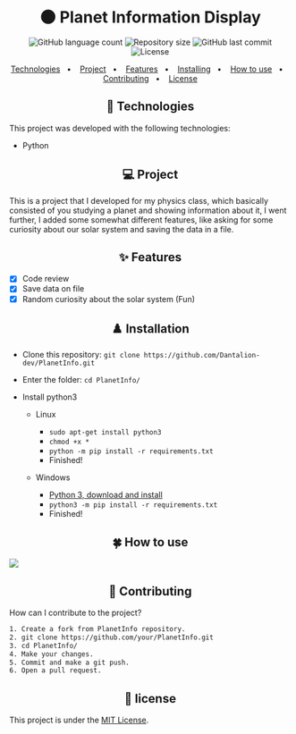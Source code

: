 <h1 align="center">
  🌑 Planet Information Display
</h1>

<p align="center">
  <img alt="GitHub language count" src="https://img.shields.io/github/languages/count/Dantalion-dev/PlanetInfo">

  <img alt="Repository size" src="https://img.shields.io/github/repo-size/Dantalion-dev/PlanetInfo">
  
  <img alt="GitHub last commit" src="https://img.shields.io/github/last-commit/Dantalion-dev/PlanetInfo">

  <img alt="License" src="https://img.shields.io/badge/license-MIT-brightgreen">
</p>

<p align="center">
  <a href="#-technologies">Technologies</a>&nbsp;&nbsp;&nbsp;•&nbsp;&nbsp;&nbsp;
  <a href="#-project">Project</a>&nbsp;&nbsp;&nbsp;•&nbsp;&nbsp;&nbsp;
  <a href="#-features">Features</a>&nbsp;&nbsp;&nbsp;•&nbsp;&nbsp;&nbsp;
  <a href="#%EF%B8%8F-installation">Installing</a>&nbsp;&nbsp;&nbsp;•&nbsp;&nbsp;&nbsp;
  <a href="#-how-to-use">How to use</a>&nbsp;&nbsp;&nbsp;•&nbsp;&nbsp;&nbsp;
  <a href="#-contributing">Contributing</a>&nbsp;&nbsp;&nbsp;•&nbsp;&nbsp;&nbsp;
  <a href="#-license">License</a>
</p>

<h2 align="center">🚀 Technologies</h2>

This project was developed with the following technologies:

- Python

<h2 align="center">💻 Project</h2>

This is a project that I developed for my physics class, which basically consisted of you studying a planet and showing information about it, I went further, I added some somewhat different features, like asking for some curiosity about our solar system and saving the data in a file.

<h2 align="center">✨ Features</h2>

- [x] Code review
- [x] Save data on file
- [x] Random curiosity about the solar system (Fun)

<h2 align="center">♟️ Installation</h2>

- Clone this repository: ```git clone https://github.com/Dantalion-dev/PlanetInfo.git```

- Enter the folder: ```cd PlanetInfo/```

- Install python3 
  - Linux
    - ```sudo apt-get install python3```
    - ```chmod +x *```
    - ```python -m pip install -r requirements.txt```
    - Finished!

  - Windows
    - [Python 3, download and install](https://www.python.org/downloads/)
    - ```python3 -m pip install -r requirements.txt```
    - Finished!

<h2 align="center">🍀 How to use</h2>

![](https://media.discordapp.net/attachments/732350657243381810/867612476657238016/unknown.png?width=941&height=484)

<h2 align="center">🔨 Contributing</h2>

How can I contribute to the project?

```sh
1. Create a fork from PlanetInfo repository.
2. git clone https://github.com/your/PlanetInfo.git
3. cd PlanetInfo/
4. Make your changes.
5. Commit and make a git push.
6. Open a pull request.
```

<h2 align="center">📝 license</h2>

This project is under the [MIT License](LICENSE).
